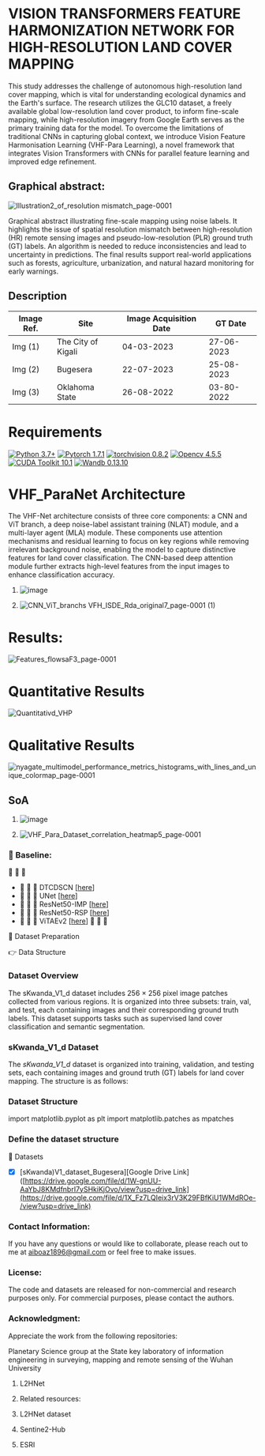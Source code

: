 # VISION TRANSFORMERS FEATURE HARMONIZATION NETWORK FOR  HIGH-RESOLUTION LAND COVER MAPPING 

This study addresses the challenge of autonomous high-resolution land cover mapping, which is vital for understanding ecological dynamics and the Earth's surface. The research utilizes the GLC10 dataset, a freely available global low-resolution land cover product, to inform fine-scale mapping, while high-resolution imagery from Google Earth serves as the primary training data for the model. To overcome the limitations of traditional CNNs in capturing global context, we introduce Vision Feature Harmonisation Learning (VHF-Para Learning), a novel framework that integrates Vision Transformers with CNNs for parallel feature learning and improved edge refinement. 
 
## Graphical abstract:

![Illustration2_of_resolution mismatch_page-0001](https://github.com/user-attachments/assets/1830acbc-aa7f-4e49-b650-038919f72964)

Graphical abstract illustrating fine-scale mapping using noise labels. It highlights the issue of spatial resolution mismatch between high-resolution (HR) remote sensing images and pseudo-low-resolution (PLR) ground truth (GT) labels. An algorithm is needed to reduce inconsistencies and lead to uncertainty in predictions. The final results support real-world applications such as forests, agriculture, urbanization, and natural hazard monitoring for early warnings.

## Description


| Image Ref. |      Site     | Image Acquisition Date  |   GT Date   |
| ---------- | ------------- | ----------- | ------------ | 
|   Img (1)  |   The City of Kigali  |  04-03-2023 |  27-06-2023 |
|   Img (2)  |      Bugesera        |  22-07-2023  |  25-08-2023  |  
|   Img (3)  |   Oklahoma State    |  26-08-2022  |  03-80-2022  |  


# Requirements 


[![Python 3.7+](https://img.shields.io/badge/Python-3.7+-blue.svg)](https://www.python.org/downloads/release/python-376/) 
[![Pytorch 1.7.1](https://img.shields.io/badge/Pytorch-1.7.1-blue.svg)](https://pytorch.org/get-started/previous-versions/)
[![torchvision 0.8.2](https://img.shields.io/badge/torchvision-0.8.2-blue.svg)](https://pypi.org/project/torchvision/0.8.2/)
[![Opencv 4.5.5](https://img.shields.io/badge/Opencv-4.5.5-blue.svg)](https://opencv.org/opencv-4-5-5/)
[![CUDA Toolkit 10.1](https://img.shields.io/badge/CUDA-10.1-blue.svg)](https://developer.nvidia.com/cuda-10.1-download-archive-base)
[![Wandb 0.13.10](https://img.shields.io/badge/Wandb-0.13.10-blue.svg)](https://pypi.org/project/wandb/)


# VHF_ParaNet Architecture

The VHF-Net architecture consists of three core components: a CNN and ViT branch, a deep noise-label assistant training (NLAT) module, and a multi-layer agent (MLA) module. These components use attention mechanisms and residual learning to focus on key regions while removing irrelevant background noise, enabling the model to capture distinctive features for land cover classification. The CNN-based deep attention module further extracts high-level features from the input images to enhance classification accuracy. 

1. ![image](https://github.com/user-attachments/assets/c9925924-8750-41c3-86b5-8fe279f437c5)


2. ![CNN_ViT_branchs VFH_ISDE_Rda_original7_page-0001 (1)](https://github.com/user-attachments/assets/b51404f5-b143-4116-89be-f2fdc1efdd90)



# Results:


![Features_flowsaF3_page-0001](https://github.com/user-attachments/assets/2db43d0a-a2ed-40a8-a763-e1782b69c191)


# Quantitative Results


![Quantitativd_VHP](https://github.com/user-attachments/assets/21d1a32e-7eab-4711-b4f9-a098f8c1885f)



# Qualitative Results

![nyagate_multimodel_performance_metrics_histograms_with_lines_and_unique_colormap_page-0001](https://github.com/user-attachments/assets/9c1c3e94-46a5-4a65-b35a-229156094ea0)

## SoA

1. ![image](https://github.com/user-attachments/assets/35db271b-8d92-480d-9f36-24ea08ad41ec)



2. ![VHF_Para_Dataset_correlation_heatmap5_page-0001](https://github.com/user-attachments/assets/5d3040cb-7e4c-4cde-8b5d-b7b244091aa6)


### 🔭 Baseline:

📖 📖 📖 
- :open_book:	:open_book:	 :open_book: DTCDSCN [[here](https://www.sciencedirect.com/science/article/abs/pii/S0924271622002180)]
- :open_book:	:open_book:	 :open_book: UNet [[here](https://www.int-arch-photogramm-remote-sens-spatial-inf-sci.net/XLIV-4-W3-2020/215/2020/)]
- :open_book:	:open_book:	 :open_book: ResNet50-IMP [[here](https://openaccess.thecvf.com/content_cvpr_2016/papers/He_Deep_Residual_Learning_CVPR_2016_paper.pdf)]
- :open_book:	:open_book:	 :open_book: ResNet50-RSP [[here](https://ieeexplore.ieee.org/abstract/document/9782149)]
- :open_book:	:open_book:	 :open_book: ViTAEv2 [[here](https://arxiv.org/pdf/2202.10108.pdf)]
📖 📖 📖


💬 Dataset Preparation


👉 Data Structure
### Dataset Overview
The sKwanda_V1_d dataset includes 256 × 256 pixel image patches collected from various regions. It is organized into three subsets: train, val, and test, each containing images and their corresponding ground truth labels. This dataset supports tasks such as supervised land cover classification and semantic segmentation.
### sKwanda_V1_d Dataset

The *sKwanda_V1_d* dataset is organized into training, validation, and testing sets, each containing images and ground truth (GT) labels for land cover mapping. The structure is as follows:

### Dataset Structure
import matplotlib.pyplot as plt
import matplotlib.patches as mpatches


### Define the dataset structure
🚚 Datasets


- [x] [sKwanda)V1_dataset_Bugesera][Google Drive Link]([https://drive.google.com/file/d/1W-gnUU-AaYbJ8KMdfnbrI7ySHkiKjOvo/view?usp=drive_link](https://drive.google.com/file/d/1X_Fz7LQIeix3rV3K29FBfKiU1WMdROe-/view?usp=drive_link)


###  Contact Information:


If you have any questions or would like to collaborate, please reach out to me at aiboaz1896@gmail.com or feel free to make issues.

### License: 


The code and datasets are released for non-commercial and research purposes only. For commercial purposes, please contact the authors.

### Acknowledgment:


Appreciate the work from the following repositories:


Planetary Science group at the State key laboratory of information engineering in surveying, mapping and remote sensing of the Wuhan University 

1. L2HNet

2. Related resources:


3. L2HNet dataset


4. Sentine2-Hub


5. ESRI 
